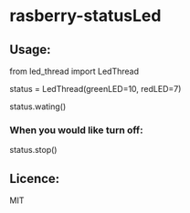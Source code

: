 # rasberry-statusLed

## Usage:

 from led_thread import LedThread

 status = LedThread(greenLED=10, redLED=7)

 status.wating()

### When you would like turn off:
 status.stop()

## Licence:
 MIT